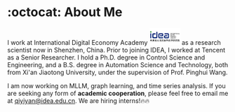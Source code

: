 # :octocat: About Me

I work at International Digital Economy Academy <img src='./images/IDEA.png' style='width: 5em;'> as a research scientist now in Shenzhen, China. 
Prior to joining IDEA, I worked at Tencent as a Senior Researcher.
I hold a Ph.D. degree in Control Science and Engineering, and a B.S. degree in Automation Science and Technology, both from Xi'an Jiaotong University, under the supervision of Prof. Pinghui Wang. 

I am now working on MLLM, graph learning, and time series analysis. If you are seeking any form of **academic cooperation**, please feel free to email me at [qiyiyan@idea.edu.cn](mailto:qiyiyan@idea.edu.cn). We are hiring interns!🔥🔥

